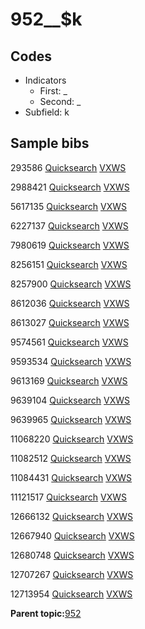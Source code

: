 # 952\_\_$k

## Codes

-   Indicators
    -   First: \_
    -   Second: \_
-   Subfield: k

## Sample bibs

293586 [Quicksearch](https://search.library.yale.edu/catalog/293586) [VXWS](http://prodorbis.library.yale.edu:7014/vxws/GetHoldingsService?bibId=293586)

2988421 [Quicksearch](https://search.library.yale.edu/catalog/2988421) [VXWS](http://prodorbis.library.yale.edu:7014/vxws/GetHoldingsService?bibId=2988421)

5617135 [Quicksearch](https://search.library.yale.edu/catalog/5617135) [VXWS](http://prodorbis.library.yale.edu:7014/vxws/GetHoldingsService?bibId=5617135)

6227137 [Quicksearch](https://search.library.yale.edu/catalog/6227137) [VXWS](http://prodorbis.library.yale.edu:7014/vxws/GetHoldingsService?bibId=6227137)

7980619 [Quicksearch](https://search.library.yale.edu/catalog/7980619) [VXWS](http://prodorbis.library.yale.edu:7014/vxws/GetHoldingsService?bibId=7980619)

8256151 [Quicksearch](https://search.library.yale.edu/catalog/8256151) [VXWS](http://prodorbis.library.yale.edu:7014/vxws/GetHoldingsService?bibId=8256151)

8257900 [Quicksearch](https://search.library.yale.edu/catalog/8257900) [VXWS](http://prodorbis.library.yale.edu:7014/vxws/GetHoldingsService?bibId=8257900)

8612036 [Quicksearch](https://search.library.yale.edu/catalog/8612036) [VXWS](http://prodorbis.library.yale.edu:7014/vxws/GetHoldingsService?bibId=8612036)

8613027 [Quicksearch](https://search.library.yale.edu/catalog/8613027) [VXWS](http://prodorbis.library.yale.edu:7014/vxws/GetHoldingsService?bibId=8613027)

9574561 [Quicksearch](https://search.library.yale.edu/catalog/9574561) [VXWS](http://prodorbis.library.yale.edu:7014/vxws/GetHoldingsService?bibId=9574561)

9593534 [Quicksearch](https://search.library.yale.edu/catalog/9593534) [VXWS](http://prodorbis.library.yale.edu:7014/vxws/GetHoldingsService?bibId=9593534)

9613169 [Quicksearch](https://search.library.yale.edu/catalog/9613169) [VXWS](http://prodorbis.library.yale.edu:7014/vxws/GetHoldingsService?bibId=9613169)

9639104 [Quicksearch](https://search.library.yale.edu/catalog/9639104) [VXWS](http://prodorbis.library.yale.edu:7014/vxws/GetHoldingsService?bibId=9639104)

9639965 [Quicksearch](https://search.library.yale.edu/catalog/9639965) [VXWS](http://prodorbis.library.yale.edu:7014/vxws/GetHoldingsService?bibId=9639965)

11068220 [Quicksearch](https://search.library.yale.edu/catalog/11068220) [VXWS](http://prodorbis.library.yale.edu:7014/vxws/GetHoldingsService?bibId=11068220)

11082512 [Quicksearch](https://search.library.yale.edu/catalog/11082512) [VXWS](http://prodorbis.library.yale.edu:7014/vxws/GetHoldingsService?bibId=11082512)

11084431 [Quicksearch](https://search.library.yale.edu/catalog/11084431) [VXWS](http://prodorbis.library.yale.edu:7014/vxws/GetHoldingsService?bibId=11084431)

11121517 [Quicksearch](https://search.library.yale.edu/catalog/11121517) [VXWS](http://prodorbis.library.yale.edu:7014/vxws/GetHoldingsService?bibId=11121517)

12666132 [Quicksearch](https://search.library.yale.edu/catalog/12666132) [VXWS](http://prodorbis.library.yale.edu:7014/vxws/GetHoldingsService?bibId=12666132)

12667940 [Quicksearch](https://search.library.yale.edu/catalog/12667940) [VXWS](http://prodorbis.library.yale.edu:7014/vxws/GetHoldingsService?bibId=12667940)

12680748 [Quicksearch](https://search.library.yale.edu/catalog/12680748) [VXWS](http://prodorbis.library.yale.edu:7014/vxws/GetHoldingsService?bibId=12680748)

12707267 [Quicksearch](https://search.library.yale.edu/catalog/12707267) [VXWS](http://prodorbis.library.yale.edu:7014/vxws/GetHoldingsService?bibId=12707267)

12713954 [Quicksearch](https://search.library.yale.edu/catalog/12713954) [VXWS](http://prodorbis.library.yale.edu:7014/vxws/GetHoldingsService?bibId=12713954)

**Parent topic:**[952](../../tags/952/952.md)

